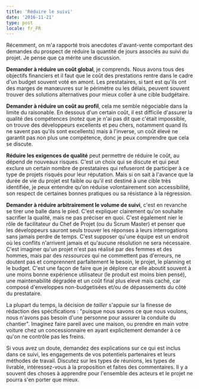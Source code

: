 ```yaml
---
title: 'Réduire le suivi'
date: '2016-11-21'
type: post
locale: fr_FR
---
```


Récemment, on m'a rapporté trois anecdotes d'avant-vente comportant des demandes du prospect de réduire la quantité de jours associés au suivi du projet. Je pense que ça mérite une discussion.

**Demander à réduire un coût global**, je comprends. Nous avons tous des objectifs financiers et il faut que le coût des prestations rentre dans le cadre d'un budget souvent voté en amont. Les prestataires, si tant est qu'ils ont des marges de manœuvres sur le périmètre ou les délais, peuvent souvent trouver des solutions alternatives pour mieux coller à une cible budgétaire.

**Demander à réduire un coût au profil**, cela me semble négociable dans la limite du raisonable. En dessous d'un certain coût, il est difficile d'assurer la qualité des compétences (notez que je n'ai pas dit que c'était impossible, on trouve des développeurs excellents et peu chers, notamment quand ils ne savent pas qu'ils sont excellents) mais à l'inverse, un coût élevé ne garantit pas non plus une compétence, donc je peux comprendre que cela se discute.

**Réduire les exigences de qualité** peut permettre de réduire le coût, au dépend de nouveaux risques. C'est un choix qui se discute et qui peut exclure un certain nombre de prestataires qui refuseront de participer à ce type de projets risqués pour leur réputation. Mais si on sait à l'avance que la durée de vie du projet est faible ou qu'il est destiné à une cible très identifiée, je peux entendre qu'on réduise volontairement son accessibilité, son respect de certaines bonnes pratiques ou sa résistance à la régression.

**Demander à réduire arbitrairement le volume de suivi**, c'est en revanche se tirer une balle dans le pied. C'est expliquer clairement qu'on souhaite sacrifier la qualité, mais ne pas préciser en quoi. C'est également nier le rôle de facilitateur du Chef de Projet (ou du <span lang="en">Scrum Master</span>) et penser que les développeurs sauront seuls trouver les réponses à leurs interrogations sans jamais perdre de temps. C'est supposer qu'une équipe est un endroit où les conflits n'arrivent jamais et qu'aucune résolution ne sera nécessaire. C'est imaginer qu'un projet n'est pas réalisé par des femmes et des hommes, mais par des _ressources_ qui ne commettent pas d'erreurs, ne doutent pas et comprennent parfaitement le besoin, le projet, le planning et le budget. C'est une façon de faire que je déplore car elle aboutit souvent à une moins bonne expérience utilisateur (le produit est moins bien pensé), une maintenabilité dégradée et un coût final plus elevé mais caché, car composé d'enveloppes non-budgetisées et/ou de dépassements du côté du prestataire.

La plupart du temps, la décision de _tailler_ s'appuie sur la finesse de rédaction des spécifications : "puisque nous savons ce que nous voulons, nous n'avons pas besoin d'une personne pour assurer la conduite du chantier". Imaginez faire pareil avec une maison, ou prendre en main votre voiture chez un concessionnaire en ayant explicitement demander à ce qu'on ne contrôle pas les freins.

Si vous avez un doute, demandez des explications sur ce qui est inclus dans ce suivi, les engagements de vos potentiels partenaires et leurs méthodes de travail. Discutez sur les types de réunions, les types de livrable, intéressez-vous à la proposition et faites des commentaires. Il y a souvent des choses à apprendre pour l'ensemble des acteurs et le projet ne pourra s'en porter que mieux.
